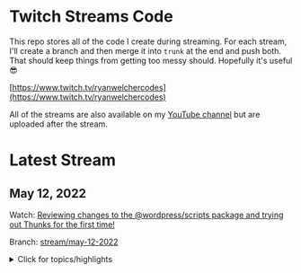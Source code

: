 # Twitch Streams Code
This repo stores all of the code I create during streaming. For each stream, I'll create a branch and then merge it into `trunk` at the end and push both. That should keep things from getting too messy should. Hopefully it's useful 😎

[https://www.twitch.tv/ryanwelchercodes](https://www.twitch.tv/ryanwelchercodes)

All of the streams are also available on my [YouTube channel](https://www.youtube.com/channel/UC_kRIqFHtN8ccB_mTmHyGDg) but are uploaded after the stream.

# Latest Stream #

## May 12, 2022

Watch: [Reviewing changes to the @wordpress/scripts package and trying out Thunks for the first time!](https://www.twitch.tv/videos/1481878164)

Branch: [stream/may-12-2022](https://github.com/ryanwelcher/twitch/tree/stream/may-12-2022)
<details>
<summary>Click for topics/highlights</summary>

* Demonstrated how the `@wordpress/scripts` package handles multiple blocks natively
* Talked about use the `--webpack-src-dir` flag to set a custom directory name for your blocks
* Used the `--webpack-copy-php` flag to copy `.php` to the build directory.
* Converted the data store for our prepublish checklist to use thunks.

# 2022 #
<details>
<summary>Creating a custom admin screen using Gutenberg packages and components. Part 4</summary>

* Date: Apr 21, 2021
* [Watch on Twitch](https://www.twitch.tv/videos/1462692195)

* Topics/Highlights:
	* Briefly discussed [Thunks in Wordpress](https://developer.wordpress.org/block-editor/how-to-guides/thunks/)
	* Completed the datastore.
	* Created the plugin to be loaded into the post editor
	* Integrated the datastore with our plugin
	* Used `<PluginDocumentSettingPanel/>` to provide the user with feedback.
</details>


<details>
<summary>Creating a custom admin screen using Gutenberg packages and components. Part 3</summary>

* Date: Apr 14, 2021
* [Watch on Twitch](https://www.twitch.tv/videos/1455719593)

* Topics/Highlights:
	* Fought with state any my datastore. REALLY need to figure out how controls work.🤦‍♂️
	* Added user preferences for the panel toggle state
	* Abstracted out a new component for creating settings sections.
</details>

<details>
<summary>Creating a custom admin screen using Gutenberg packages and components. Part 2</summary>

* Date: Apr 7, 2021
* [Watch on YouTube](https://www.youtube.com/watch?v=NcLCZxbuwY0)

* Topics/Highlights:
	* Remove the tabs for a better UI
	* Create a custom datastore for our settings
	* Continued to work on the `<WordCount/>` and `<FeaturedImage/>`
</details>


<details>
<summary>Creating a custom admin screen using Gutenberg packages and components. Part 1</summary>

* Date: Mar 31, 2021
* [Watch on YouTube](https://www.youtube.com/watch?v=HjLZ4LkRcKo)

* Topics/Highlights:
	* Registered a new admin page for the plugin settings page.
	* Used `render` from the `@wordpress/element` package to render our basic settings page.
	* Messed around with the `<TabPanel />` component to manage the different sections of the page.
	* Learned a great trick to enqueue the matching CSS for any package we reference.
	* Set up a new option to save our data.
	* Used `getEntityProp` hook to access our setting.
	* Learned that although we can set the value of the option using the hook in state, we have to also used `saveEditedEntityRecord` to persist the change in the database.
</details>

<details>
<summary>Integrating a custom post type into Gutenberg and Full Site Editing</summary>

* Date: Mar 3, 2021
* [Watch on YouTube](https://www.youtube.com/watch?v=vr3wgD9IZRA)

* Topics/Highlights:
	* Scaffolding the plugin using the @wordpress/create-block
	* Registering the custom post type.
	* Registering some post meta ( custom fields )
	* Creating a custom document settings panel to manage the post meta.
	* Creating a separate build process for our panel.
	* Manually enqueueing the assets for our panel.
	* Restricting the JavaScript to only load for the custom post type.
	* Registering the plugin for our panel.
	* Accessing the post meta with the useEntityProp hook.
	* Adding the DatePicker and TextControl controls to our panel.
	* Registering the block to display our post meta.
	* Adding a block template to our custom post type
	* Adding templates to a block theme for our custom post type
	* Updating the archive template in the Site Editor
</details>

<details>
<summary>Getting started contributing to Gutenberg and creating a PR for the create-block package.</summary>

* Date: Mar 24, 2021
* [Watch on YouTube](https://www.youtube.com/watch?v=2AeX-1qeA_g)

* Topics/Highlights:
	* There is no code for this stream in the repo.
	* We talk about getting set up locally for contributing to Gutenberg.
	* We walked through creating a new issue for our feature - [#39722](https://github.com/WordPress/gutenberg/issues/39722)
	* We added the `npmDevDependencies` template variable to the `@wordpress/create-block` package
	* We walked through creating a pull request for our changes - [#39723](https://github.com/WordPress/gutenberg/pull/39723)
	* We got it merged! Huge props to @dgwyer for the suggestion and getting co-contributor credit on the changes!
</details>

<details>
<summary>Looking at block deprecation strategies.</summary>

* Date: Feb 17, 2021
* [Watch on YouTube](https://www.youtube.com/watch?v=BWXcQEbVSx8)
* [Branch](https://github.com/ryanwelcher/twitch/tree/stream/feb-17-2022)

* Topics/Highlights:
	* We talk about using deprecations for static blocks.
	* We learn how to convert a static block to a dynamic one
</details>


<details>
<summary>Creating a Block Based Theme with Daisy Olsen. Part 3.</summary>
* Date: Feb 10, 2022
* [Watch on YouTube](https://www.youtube.com/watch?v=kmbiQ6TsYd0)
* [Branch](https://github.com/ryanwelcher/twitch/tree/stream/feb-10-2022)

* Topics/Highlights:
	* Final stream with Daisy 😞
	* We create a single post with a sidebar
	* We create a 404 page
	* Demo the upcoming style pattern changes
</details>

<details>
<summary>Looking at Block locking, create-block, and script packages updates.</summary>

* Date: Feb 3, 2022
* [Watch on YouTube](https://www.youtube.com/watch?v=kmbiQ6TsYd0)
* [Branch](https://github.com/ryanwelcher/twitch/tree/stream/feb-3-2022)

* Topics/Highlights:
	* Demo'd block-level locking using this [repo/plugin.](https://github.com/ryanwelcher/gutenberg-block-level-locking)
	* Demo'd how `@wordpress/scripts` now supports multiple blocks by default.
	* Went through the updates to the `@wordpress/create-block` package.
	* Create a template for the `@wordpress/create-block` package for Dynamic blocks.
	* Published the template to [npm.](https://www.npmjs.com/package/@ryanwelcher/dynamic-block-template)
</details>

<details>
<summary>Converting a widget to a custom block. Part 2</summary>

* Date: Jan 27, 2022
* [Watch on YouTube](https://www.youtube.com/watch?v=3E4pcubPkEo&t=2s)
* [Branch](https://github.com/ryanwelcher/twitch/tree/stream/jan-27-2022)

* Topics/Highlights:
	* Used the `useEffect` and `useState` hooks
	* Added caching for the front end via the [Transient API](https://developer.wordpress.org/apis/handbook/transients/)
</details>

<details>
<summary>Converting a widget to a custom block. Part 1</summary>

* Date: Jan 20, 2022
* [Watch on YouTube](https://www.youtube.com/watch?v=ls1_XTfQJmg)
* [Branch](https://github.com/ryanwelcher/twitch/tree/stream/jan-20-2022)

* Topics/Highlights:
	* Daisy was feeling under the weather so we switched topics
	* Explored an existing widget to convert into a blocks
	* Scaffolded the files with the `@wordpress/create-block` package
	* Started with retrieving Gutenberg props via their [API](https://docs.github.com/en/rest/reference/commits).
	* Created the attributes and controls to manage the params for the query
</details>

<details>
<summary>Creating a block-based theme part 2</summary>

* Date: Jan 13, 2022
* [Watch on YouTube](https://www.youtube.com/watch?v=NX_7P2lvuwU)
* [Branch](https://github.com/ryanwelcher/twitch/tree/stream/jan-13-2022)


* Topics/Highlights:
	* Joined by Daisy Olsen
    * Created a header.html and footer.html template parts
	* Discovered an issue with the Navigation block that has [already been fixed](https://github.com/WordPress/gutenberg/pull/37718) and will be released with the next version of the Gutenberg plugin.
	* Defined a custom gradient in theme.json
</details>

<details>
<summary>Creating a block-based theme part 1</summary>

* Date: Jan 6, 2022
* [Watch on YouTube](https://www.youtube.com/watch?v=NX_7P2lvuwU)
* [Branch](https://github.com/ryanwelcher/twitch/tree/stream/jan-6-2022)

* Topics/Highlights:
	* Joined by Daisy Olsen
    * Went through how Block Based Themes are structure by examining the TwentyTwentyTwo theme
    * Started creating a theme from scratch
    * Created a couple of templates
    * Used theme.json to define some settings and styles.
</details>

# 2021 #

<details>
<summary>First steam! Let's mess with some custom blocks</summary>

* Date: Sept 17, 2021
* [Watch on YouTube](https://www.youtube.com/watch?v=riqDs7nBMGg)
* [Branch](https://github.com/ryanwelcher/twitch/tree/stream/sept-17-2021)

* Topics/Highlights:
	* We talked about creating blocks from scratch using [`@wordpress/scripts`](https://developer.wordpress.org/block-editor/reference-guides/packages/packages-scripts/)
	* Demonstrated the differences between Dynamic and Static blocks
	* Showed how to save attributes in a block.
	* Used the [`@wordpress/create-block](https://developer.wordpress.org/block-editor/reference-guides/packages/packages-create-block/) package to scaffold a new block. 🔥🔥🔥🔥
	* Talked about using how to get multiple blocks in a plugin ( code was never completed)
	* Audio issues 😞
	* Ryan not able to type while people watch ( recurring theme...)
	* Worked with `getEntityRecords`, `isResolving`, and `invalidateResolver` to display posts in the Block Editor. Inspired by [this blog post](https://ryanwelcher.com/2021/08/requesting-data-in-gutenberg-with-getentityrecords/).
</details>

<details>
<summary>Updating the block examples at https://github.com/WordPress/gutenberg-examples</summary>

* Date: Sept 23, 2021
* [Watch on YouTube](https://www.youtube.com/watch?v=-Twnr1oFnJQ)
* [Branch](https://github.com/ryanwelcher/twitch/tree/stream/sept-23-2021)

* Topics/Highlights:
	* No code in this repos, as we updated some of the blocks in the [Gutenberg Examples](https://github.com/WordPress/gutenberg-examples) repo.
	* Discussed that if a block isn't using [`@wordpress/scripts`](https://developer.wordpress.org/block-editor/reference-guides/packages/packages-scripts/) for a build process, that we need to manually add the `index.asset.php` file.
	* Figured out how the useBlockProps hook worked when passing items. Thanks to everyone who helped on that one!
</details>

<details>
<summary>Converting a shortcode to a custom block</summary>

* Date: Sept 30, 2021
* [Watch on YouTube](https://www.youtube.com/watch?v=mVuGLI9kbcc)
* [Branch]((https://github.com/ryanwelcher/twitch/tree/stream/sept-30-2021)

* Topics/Highlights:
	* Talked about custom entry points when using `@wordpress/scripts`
	* Converted a shortcode to a custom block.
	* Learned that Transforms are very confusing and the docs aren't that helpful.
	* Ryan's first day with JS `for` loops and React 🤦‍♂️

</details>

<details>
<summary>Creating a plugin with @wordpress/create-blocks that has multiple blocks</summary>

* Date: Oct 7, 2021
* [Watch on YouTube](https://www.youtube.com/watch?v=lwXXckW3dT0)
* [Branch](https://github.com/ryanwelcher/twitch/tree/stream/oct-7-2021)

* Topics/Highlights:
	* Used the @wordpress/create-block package to scaffold a new plugin with a single block.
	* Restructured the plugin to allow for registering multiple blocks.
	* Added a custom `webpack.config.js` to set up one entry point per block.
	* Demo'd a custom template that uses the same structure: `npx @wordpress/create-block --template @ryanwelcher/multiple-blocks-template`.
	* https://www.npmjs.com/package/@ryanwelcher/multiple-blocks-template

</details>

<details>
<summary>Creating an accordion block that uses the InnerBlock component</summary>

* Date: Oct 14, 2021
* [Watch on YouTube](https://www.youtube.com/watch?v=ZjYgdf6RKPU)
* [Branch](https://github.com/ryanwelcher/twitch/tree/stream/oct-14-2021)

* Topics/Highlights:
	* Used the @wordpress/create-block along with the my `@ryanwelcher/multiple-blocks-template` to setup the plugin.

</details>

<details>
<summary>Building a pre-publish checklist plugin for Gutenberg</summary>

* Date: Oct 21, 2021
* [Watch on YouTube](https://www.youtube.com/watch?v=ZHmiI1p26Vc)
* [Branch](https://github.com/ryanwelcher/twitch/tree/stream/oct-21-2021)

* Topics/Highlights:
	* Inspired by [this WordPress Stack Exchange question](https://wordpress.stackexchange.com/questions/339138/add-pre-publish-conditions-to-the-block-editor/) and [this article by Rich Tabor](https://richtabor.com/gutenberg-publishing-checklist/)
	* Introduced [registerPlugin](https://developer.wordpress.org/block-editor/reference-guides/packages/packages-plugins/) and some of the [slots available in Gutenberg](https://developer.wordpress.org/block-editor/reference-guides/slotfills/).
	* Learned how to disabled the Publish button
	* Added requirements for word count, having a featured image, and having at least one category selected that is not Uncategorized
</details>

<details>
<summary>The @wordpress/create-blocks package now supports local templates - let's give it a spin!</summary>

* Date: Oct 28, 2021
* [Watch on YouTube](https://www.youtube.com/watch?v=aH2KK-6kKCM)
* [Branch](https://github.com/ryanwelcher/twitch/tree/stream/oct-28-2021)

* Topics/Highlights:
	* Discussed new feature in `@wordpress/create-block` that allows using local directories for templates.
	* Created custom template to build out additional blocks.
	* Showed how the $scheme property in block.json is 🔥🔥🔥
	* Linked to great article by Marcus Kazmierczak on how to [create your own custom template](https://mkaz.blog/wordpress/make-your-own-create-block-templates/)
</details>

<details>
<summary>Adding e2e tests to blocks</summary>

* Date: Nov 4, 2021
* [Watch on YouTube](https://www.youtube.com/watch?v=pI1hGE3IFqc)
* [Branch](https://github.com/ryanwelcher/twitch/tree/stream/nov-4-2021)

* Topics/Highlights:
	* Discussed how the `@wordpress/scripts` package contains the e2e testing tools
	* Discussed how we also need `@wordpress/env` to run them.
	* Created a basic e2e test suite to test if the block was inserted and that the content was correct
	* Discussed using snapshots and the difference between `toMatchSnapshot` and `toMatchInlineSnapshot`
	* Discussed how to pre-populate the test database with content using npm [`pre` commands](https://docs.npmjs.com/cli/v7/using-npm/scripts) and the [`wp-env run` command](https://developer.wordpress.org/block-editor/reference-guides/packages/packages-env/#wp-env-run-container-command)
	* Created a test to ensure that the block saved test input by the user as the `message` attribute.
</details>

<details>
<summary>Creating a Poll block for Gutenberg. Part 1</summary>

* Date: Nov 18, 2021
* [Watch on YouTube](https://www.youtube.com/watch?v=G6sxo9tpRvA)
* [Branch](https://github.com/ryanwelcher/twitch/tree/stream/nov-18-2021)

* Topics/Highlights:
	* Started the Poll block using an external React library ( Google Charts) to display the content.

</details>

<details>
<summary>Creating a Poll block for Gutenberg Part 2: The Poll-ening</summary>

* Date: Nov 25, 2021
* [Watch on YouTube](https://www.youtube.com/watch?v=Tu3QPaJOS7I)
* [Branch](https://github.com/ryanwelcher/twitch/tree/stream/nov-24-2021)

* Topics/Highlights:
	* Decided that I hated the approach from the last stream and moved to using InnerBlocks.
	* Used block context to pass the color from the main Poll block to the child Poll Item block.
	* CSS hates me and I have removed it from my Christmas card list.
</details>

<details>
<summary>Creating a Poll block for Gutenberg Part 3: The Final Chapter</summary>

* Date: Dec 2, 2021
* [Watch on YouTube](https://www.youtube.com/watch?v=4bfxzdVVm1o)
* [Branch](https://github.com/ryanwelcher/twitch/tree/stream/dec-1-2021)

* Topics/Highlights:
	* Finished the Poll Block
	* Wrote the JavaScript to allow the voting and display to happen
	* Used `getThemeSupports()` to retrieve the color palette.
	* I learned about `mix-blend-mode` and LOVE IT. @props to floridaCoderMan 🔥🔥🔥🔥
</details>

<details>
<summary>Creating a Meme Generator block</summary>

* Date: Dec 9, 2021
* [Watch on YouTube](https://www.youtube.com/watch?v=9bE3J64brps)
* [Branch](https://github.com/ryanwelcher/twitch/tree/stream/dec-9-2021)

* Topics/Highlights:
	* Worked with the `@wordpress/create-block` package
	* Used the useEffect hook to retrieve meme data from an external API and stored it using useState
	* Leveraged the `supports` object in block.json to introduce color and font controls.
	* Leverage the `BlockControls` component to add a custom button to the block toolbar.
</details>

<details>
<summary>Expanding the Meme Generator plugin</summary>

* Date: Dec 16, 2021
* [Watch on YouTube](https://www.youtube.com/watch?v=fTT_ZIpU-Fk)
* [Branch](https://github.com/ryanwelcher/twitch/tree/stream/dec-16-2021)

* Topics/Highlights:
	* Added `TabPanel` to the existing `Placeholder` component to be able to choose being images provided by the API or from the Media Library
	* Added the ability to upload and use an image from the Media Library using the `MediaUpload` and `MediaUploadCheck` components.
	* Display the images that are associated with the current post in the same way we're showing the API images.
	* Talked about some great ways to get started with contributing to WordPress
	* Happy Holidays!
</details>
